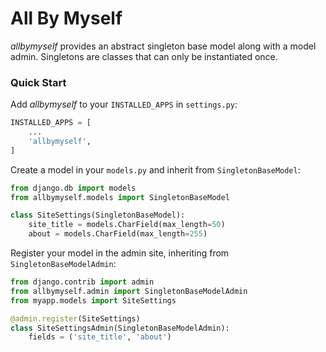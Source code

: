 # All By Myself

*allbymyself* provides an abstract singleton base model along with a model admin. Singletons are classes that can only be instantiated once. 


### Quick Start

Add *allbymyself* to your `INSTALLED_APPS` in `settings.py`:
```python
INSTALLED_APPS = [
    ...
    'allbymyself',
]
```

Create a model in your `models.py` and inherit from `SingletonBaseModel`:
```python
from django.db import models
from allbymyself.models import SingletonBaseModel

class SiteSettings(SingletonBaseModel):
    site_title = models.CharField(max_length=50)
    about = models.CharField(max_length=255)
```

Register your model in the admin site, inheriting from `SingletonBaseModelAdmin`:
```python
from django.contrib import admin
from allbymyself.admin import SingletonBaseModelAdmin
from myapp.models import SiteSettings

@admin.register(SiteSettings)
class SiteSettingsAdmin(SingletonBaseModelAdmin):
    fields = ('site_title', 'about')

```
